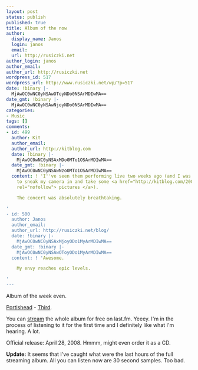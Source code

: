 ```yaml
---
layout: post
status: publish
published: true
title: Album of the now
author:
  display_name: Janos
  login: janos
  email: 
  url: http://rusiczki.net
author_login: janos
author_email: 
author_url: http://rusiczki.net
wordpress_id: 517
wordpress_url: http://www.rusiczki.net/wp/?p=517
date: !binary |-
  MjAwOC0wNC0yNSAwOToyNDo0NSArMDIwMA==
date_gmt: !binary |-
  MjAwOC0wNC0yNSAwNjoyNDo0NSArMDIwMA==
categories:
- Music
tags: []
comments:
- id: 499
  author: Kit
  author_email: 
  author_url: http://kitblog.com
  date: !binary |-
    MjAwOC0wNC0yNSAxMDo0MTo1OSArMDIwMA==
  date_gmt: !binary |-
    MjAwOC0wNC0yNSAwNzo0MTo1OSArMDIwMA==
  content: ! 'I''ve seen them performing live two weeks ago (and I was lucky enough
    to sneak my camera in and take some <a href="http://kitblog.com/2008/04/portishead.html"
    rel="nofollow"> pictures </a>).

    The concert was absolutely breathtaking.

'
- id: 500
  author: Janos
  author_email: 
  author_url: http://rusiczki.net/blog/
  date: !binary |-
    MjAwOC0wNC0yNSAxMjoyODo1MyArMDIwMA==
  date_gmt: !binary |-
    MjAwOC0wNC0yNSAwOToyODo1MyArMDIwMA==
  content: ! 'Awesome.

    My envy reaches epic levels.

'
---
```

<p>Album of the week even.</p>
<p><a href="http://www.portishead.co.uk/">Portishead</a> - <a href="http://en.wikipedia.org/wiki/Third_%28Portishead_album%29">Third</a>.</p>
<p>You can <a href="http://www.last.fm/music/portishead/third?autostart=1">stream</a> the whole album for free on last.fm. Yeeey. I'm in the process of listening to it for the first time and I definitely like what I'm hearing. A lot.</p>
<p>Official release: April 28, 2008. Hmmm, might even order it as a CD.</p>
<p><strong>Update:</strong> It seems that I've caught what were the last hours of the full streaming album. All you can listen now are 30 second samples. Too bad.</p>
